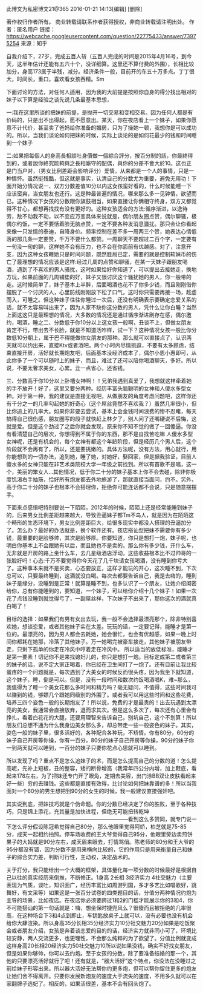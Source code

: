 此博文为私密博文21@365
2016-01-21 14:13[编辑] [删除]

著作权归作者所有。
商业转载请联系作者获得授权，非商业转载请注明出处。
作者：匿名用户
链接：https://webcache.googleusercontent.com/question/22775433/answer/73975254
来源：知乎

自我介绍下，27岁，完成五百人斩（五百人完成的时间是2015年4月16号，到今天，这半年估计还能有五六十个，没详细算。这里还不算付费的外围），长相比较加分，身高173属于半残，减分。经济条件一般，目前开的车五十万多点。丁丁很大，时间长，重口，喜欢看女孩吞精。Sm

下面讨论的方法，对任何人适用，因为我的大前提是按照你自身的得分找出相对的妹子以下算是经验之谈先说几条最基本思想，

一:我在这里所谈的把妹的前提，是抛开一切交易和变相交易。因为任何人都是有价码的，只是出不出得起，愿不愿意出。某天，你在夜店看上一个妹子，如果你愿意不计代价，甚至卖了爸妈给你准备的婚房，只为了操她一顿，我想你是可以成功的。所以，当我们谈论如何把妹的时候，实际上谈论的是如何花最少的钱和时间睡到一个妹子

二:如果把每個人的身高長相談吐身價做一個綜合評分，按百分制的話，你最終得到的，或者說你終究能夠與之長相廝守的配偶，與你的分差不會大於10。这也正是门当户对，（男女比例差距会影响评分）爱情，从来都是一个人的事情，只是一种情怀。虽然挺残酷，但这就是事实，认清自己的分数尤为重要，避免无用功！下面开始分情况说一、双方分数差值10分以内这女孩蛮好看的，什么时候能睡一下应该蛮爽，当女朋友也还行。这是种最普遍的情况，哪来那么多一见钟情，欲望而已。这种情况下女孩的分数跟你旗鼓相当，如果直接让你俩相守终身，双方又都觉得不甘心，都想再找找有没有更好的。这种女孩适合的方法:循序渐进，以逸待劳，敌不动我不动，以不变应万变具体来说就是，偶尔朋友圈点赞，偶尔聊骚，极偶尔约饭，一定不要恬着脸无脑点赞，一定不要各种发消息骚扰。那只会让你看起来像一只发情的泰迪，自降身价。频率控制在差不多一周两三个赞，她表达心情低落的那几条一定要赞，千万不要什么都赞。一周聊天不要超过二百个字，一定要有一句没一句的聊，这样她不会有压力，也不会在你面前有优越感。对了，注意开支，因为这种女孩睡她只是时间问题，既然胜局已定，需要的就是控制软妹币的伤亡了最理想的情况应该是这样:经过几周的点赞和聊骚，在某一天妹子跟朋友喝酒，遇到了不喜欢的男人骚扰，这时如果恰好你知道了，可以提出去接她走，换地方玩，如果前面的几周铺垫的好，妹子又很讨厌这个骚扰她的男人，你一般带的走。这时候简单了，妹子基本上半醉，后面喝酒也花不了你多少钱，而且刚刚借你摆脱了一个讨厌的人，心里防线刚刚放下松了口气，这时你只需要再接一场，趁虚而入，可睡之。但这种妹子往往你睡过一次后，还没有明确表示要确定恋爱关系的话，就不太容易叫出来了，因为人家不缺你这分数的男人，凭什么让你白睡？当然上面这这只是最理想的情况，大多数的情况还是通过循序渐进刷存在感，偶尔邀约，喝酒，睡之二、分数低于你10分以上这女孩一般啊，丑谈不上，但做女朋友肯定不行，带出去不长脸，就是不知道活咋样，试一下？这种情况女孩一般比你分数低10分朝上，属于巴不得能做你女朋友的那种。那么就可以直接点了，认识两天就可以约出来，直接Ktv或者酒吧。两个小时内尽情挑逗，不要有太多顾虑，结束直接开房，活好就长期炮友吧，后面基本没经济成本了，偶尔小恩小惠即可，从此你多了一个可以随时上的妹子，而且，难过了还可以陪你喝酒聊天，多好。所以说，不要太奢求美女，心累。丑一点省心，还省钱。

三、分数高于你10分以上卧槽女神啊！！兄弟我遇到真爱了，我想就这样牵着她的手不放开！好了，这里又要分两种。经历丰富头脑聪明的女神和人傻水多型女神。对于第一种，我的建议是直接无视吧，从做朋友的角度考虑问题吧，这样你还有千分之一的几率勾起她的好奇心（这个屌丝竟然不喜欢我？）虽然几率很小，但比你追上的几率大。如果你非要去尝试，基本上会金钱时间浪费的惨不忍睹，每天搞得自己很伤感，朋友圈写的段子就快赶上林夕了，别人问了还嘴硬说不后悔，这就是爱。但是这个劲过了之后你就会发现，原来你不知不觉的做了一回傻逼。你没有看清楚自己的层次，你想得到不属于你的东西，那不是自找苦吃嘛
人傻水多型女神呢，还是有机会的，每个女神有都这个年龄阶段，但是经历几个男人后，这个阶段就不会再有了，所以，还是要挑嫩的。具体方法呢，没有方法，用心就行，用你能想到的一切办法，追到她，睡了她，对她好，娶回家，但是据我验证，目前人傻水多的女神只能在非艺术类院校大学一年级之前找到。所以有首歌不是唱，这一个，美丽的笨女人…其他情况，低于你二十分的妹子基本上你不会去碰，除非你极度饥渴右手抽筋，恰好所有炮友都去外地旅游了，那就直接当面问，约不。另外，高于你二十分的妹子也根本不会搭理你，拒绝你可能连话都不会说，只是随意摆摆手。

下面来点感悟吧特别要说一下陌陌，2012年的时候，陌陌上还是经常能睡到妹子的，后来男女比例差距越来越大，导致丑逼妹子都Tm不鸟人，就是因为在陌陌这个畸形的生态环境下，男女比例差距巨大，给很多现实中都没人搭理的丑逼加分了。怎么办？最好的办法就是，换个软件还有。夜店搭讪型把妹不需要你有多少钱，最重要的是脸够帅，其次是脸够厚。你要知道，你只是想打一炮，妹子呢，也明白你基本上不会跟她有以后，而且她也不是卖的。那么你有多少钱，开什么车，无非就是开房的路上坐什么车，去几星级酒店浮动，这些收益根本比不过帅哥的一张脸好吗！心态:千万不要觉得你今天花了几千块请女孩喝酒，没有睡到你亏大了。这种事本来就不是买卖，心态要放正，这样才能玩的开心，这次睡不到，下次总可以，只要最终睡到，这酒就没白喝。每次去都要告诉自己，我是去嗨的，睡到妹子是缘分，没睡到是正常！就算是睡不到，也多认识了一个朋友，让她介绍闺密给你，总有你能睡到的，要知道，一个妹子，可以给你介绍十几个妹子！如果一次花了点钱没睡到就觉得亏了，一副屌丝样，下次妹子不出来了，那你这次的酒就真白喝了！

目标的选择：如果我们有男有女出去玩，我一般不会选择最漂亮那个，除非特别喜欢她，想谈恋爱，或者其他妹子实在太差。玩玩的话，一定要记得，能睡才是第一位的。最漂亮的，因为男人都会去耗她，她会很忙，也会有优越感，如果一晚上时间你都耗在她那，冷落了其他妹子。万一她喝完被豪车接走，其他妹子被朋友带走，只剩下孤单的你走在冷风中哼着走在冷风中。 所以适当的放低标准，能睡才是第一要素！切记你不是来找媳妇儿的，你只是想打一炮。目标定成第二或者第三的妹子的话，说不定大家正喝着，你已经在卫生间打了一炮了。还有目前让我比较蛋疼的一个问题就是，每次遇到了大美女的时候反而很头疼，因为我坐下就知道，这个妹子，睡，倒是可以。但是，没有一段时间和数次约饭喝酒唱K，难~那么，我值得为了睡一个美女花那么多时间和精力吗？毫无疑问，不值得，这些时间我可以赚到的钱，够嫖几个跟她同级别的外围了。或者我可以用这些时间和这些花费，培养三四个姿色一般的长期炮友了！所以说，免费的才是最贵的！出去玩遇到太漂亮的美女，我通常会直接放弃，退而求其次。但是这么多次了，每次还有心里会有挣扎，看着白花花的大腿，还要用理智来告诉自己，别坑自己，这个不划算！所以朋友们总想不通为什么我身边美女那么多，却总带走一些一般姿色的妹子。其实，姿色一般的妹子里，很多活好的，各种配合各种玩，不矫情。你有80分，60分的妹子自己开房等你操，你有一百分，80分的妹子自己开房等你操，90分的妹子你一到两天就可以睡到，一百分的妹子只要你花点心思就可以睡到。

所以发现了吗？重点不是怎么追妹子的术，而是怎么提高自己的分数的道！怎么提高呢，先补上短板，丑的整容，矮的断骨增高（我常年四公分内增，加上鞋底，看起来178左右，为了把妹还专门开了眼角，定期去美容，出门涂BB双让皮肤看起来好一些）穷的去赚钱。这些都是直接有效得，比讨论如何把妹靠谱的多！所以当我面对一个60分的男生想把到90分的女生的时候，我一般建议直接强奸吧。

其实说到底，把妹技巧就是个伪命题。你的分数已经决定了你的胜败，至于各种技巧，只是锦上添花，充其量是加快进程，但绝无可能扭转乾坤———————————————————————看到这么多赞同，就专门说一下怎么评分假设陈冠希觉得自己80分，那么他眼里觉得阿娇，柏芝就是75-85分，成天一起相约拍照。停车场收费的王大爷觉得自己95分，他眼里旁边卖煎饼果子的大妈就是90分左右，成天眉来眼去，打情骂俏。陈老师的80分和王大爷的95分都没有错，因为分数不是用来横向比较的，它的作用只是用来衡量自己和妹子的综合实力差，判断可行性，主动权，决定战术的。

关于打分，我只能给出一个大概的框架，具体量化每一项分数的时候最好是根据自己以往的真实经历来倒推，不断修正。1身高  2长相   3经济实力   4社交魅力（主要表现为气质，谈吐，知识面广，经历丰富比如周游列国，多才多艺比如唱歌好，跳舞好，有文采等）如果这是一张百分试卷的四类题目的话，分值分两种情况约炮为主导的场景，比如夜店。在夜店你必须要跨过1和2的门槛才能展示你的3和4，你不可能搭讪的第一句话就是：嗨，想坐保时捷兜风么？很傻而且被拒绝的几率很高，在这种场合下3和4点到即止，车钥匙放桌子上就可以，没有必要也没有机会给你大肆渲染。所以身高35分长相35分经济实力10分社交魅力20分如果是吃饭聚会或者朋友介绍，女孩是奔着谈恋爱的目的的话，经济实力就非同小可了，环境比较安静，两人交流更多，也更理性，不会那么纯粹的为了欲望了。分值比例就变成这样身高20长相20经济实力50社交魅力10所以说如果没钱，确实不好找女朋友，但是如果你够帅，你可以去约炮。至于女孩的分数，除了要准备结婚的那一个，其他的只要漂亮活好就行了吧！还有就是，“器大活好”这个特点，你没法在没睡过之前给妹子形容出来。所以器大活好无法帮你约更多炮，但可以帮你留住更多的炮友让她们舍不得离开。只要你发展新炮友的速度大于流失的速度，不用多久就可以在家翻牌子选妃了。相反的，如果活很差，基本不会有回头炮了。
